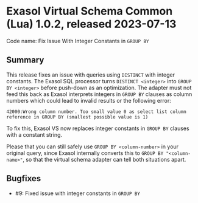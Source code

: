 # Exasol Virtual Schema Common (Lua) 1.0.2, released 2023-07-13

Code name: Fix Issue With Integer Constants in `GROUP BY`

## Summary

This release fixes an issue with queries using `DISTINCT` with integer constants. The Exasol SQL processor turns `DISTINCT <integer>` into `GROUP BY <integer>` before push-down as an optimization. The adapter must not feed this back as Exasol interprets integers in `GROUP BY` clauses as column numbers which could lead to invalid results or the following error:

```
42000:Wrong column number. Too small value 0 as select list column reference in GROUP BY (smallest possible value is 1)
```

To fix this, Exasol VS now replaces integer constants in `GROUP BY` clauses with a constant string.

Please that you can still safely use `GROUP BY <column-number>` in your original query, since Exasol internally converts this to `GROUP BY "<column-name>"`, so that the virtual schema adapter can tell both situations apart.

## Bugfixes

* #9: Fixed issue with integer constants in `GROUP BY`
